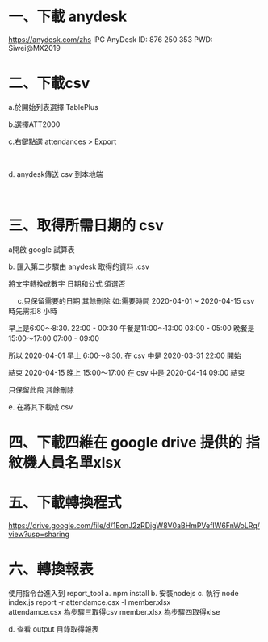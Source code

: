 # 一、下載 anydesk

https://anydesk.com/zhs
IPC AnyDesk
      ID: 876 250 353
      PWD: Siwei@MX2019

# 二、下載csv

a.於開始列表選擇 TablePlus
 




b.選擇ATT2000
 

c.右鍵點選 attendances > Export

 
 

d. anydesk傳送 csv 到本地端
 

 
# 三、取得所需日期的 csv

a開啟 google 試算表


b. 匯入第二步驟由 anydesk 取得的資料 .csv
 
將文字轉換成數字 日期和公式 須選否
 
 
c.只保留需要的日期 其餘刪除
如:需要時間 2020-04-01 ~ 2020-04-15
csv 時先需扣8 小時

早上是6:00～8:30.         22:00 - 00:30
午餐是11:00～13:00        03:00 - 05:00
晚餐是15:00～17:00       07:00 - 09:00

所以 2020-04-01 早上 6:00～8:30. 在 csv 中是 2020-03-31 22:00 開始

 

結束 2020-04-15 晚上 15:00～17:00 在 csv 中是 2020-04-14 09:00 結束
 
只保留此段 其餘刪除
 

e. 在將其下載成 csv
 

# 四、下載四維在 google drive 提供的 指紋機人員名單xlsx 
 


# 五、下載轉換程式
https://drive.google.com/file/d/1EonJ2zRDigW8V0aBHmPVefIW6FnWoLRq/view?usp=sharing
 

# 六、轉換報表
使用指令台進入到 report_tool 
a.	npm install
b.	安裝nodejs
c.	執行 node index.js report -r attendamce.csx  -l member.xlsx  
attendamce.csx 為步驟三取得csv
member.xlsx 為步驟四取得xlse
 
d.	查看 output 目錄取得報表
 
